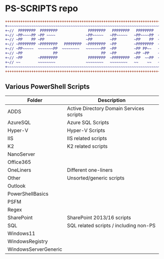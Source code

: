 # PS-SCRIPTS repo

```diff
+++++++++++++++++++++++++++++++++++++++++++++++++++++++++++++++++++++++++++++++++++++++++++++++++++++++++++++++
+~~~~~~~~~~~~~~~~~~~~~~~~~~~~~~~~~~~~~~~~~~~~~~~~~~~~~~~~~~~~~~~~~~~~~~~~~~~~~~~~~~~~~~~~~~~~~~~~~~~~~~~~~~~~~+
+~//  PPPPPPPP  PPPPPPPP              PPPPPPPP   PPPPPPPP   PPPPPPPP   PPPPPPPP   PP   PPPPPPPP   PPPPPPPP //~+
+~// ~PP~~~~PP ~PP ~~~~              ~PP~~~~~   ~PP~~~~~   ~PP~~~~PP  ~PP~~~~PP  ~PP  ~~~~PP~~   ~PP~~~~~  //~+
+~// ~PP    PP ~PP                   ~PP        ~PP        ~PP    PP  ~PP    PP  ~~~     ~PP     ~PP       //~+
+~// ~PPPPPPPP ~PPPPPPPP   PPPPPPPP  ~PPPPPPPP  ~PP        ~PPPPPPPP  ~PPPPPPPP  ~PP     ~PP     ~PPPPPPPP //~+
+~// ~PP~~~~~  ~~~~~~~PP  ~~~~~~~~   ~~~~~~~PP  ~PP        ~PP PP~~   ~PP~~~~~   ~PP     ~PP     ~~~~~~~PP //~+
+~// ~PP              PP                    PP  ~PP        ~PP ~PP    ~PP        ~PP     ~PP            PP //~+
+~// ~PP       ~PPPPPPPP              PPPPPPPP  ~PPPPPPPP  ~PP  ~~PP  ~PP        ~PP     ~PP     ~PPPPPPPP //~+
+~// ~~        ~~~~~~~~              ~~~~~~~~   ~~~~~~~~   ~~    ~~   ~~         ~~      ~~      ~~~~~~~~  //~+
+~~~~~~~~~~~~~~~~~~~~~~~~~~~~~~~~~~~~~~~~~~~~~~~~~~~~~~~~~~~~~~~~~~~~~~~~~~~~~~~~~~~~~~~~~~~~~~~~~~~~~~~~~~~~~+
+++++++++++++++++++++++++++++++++++++++++++++++++++++++++++++++++++++++++++++++++++++++++++++++++++++++++++++++
```

## Various PowerShell Scripts

| Folder               | Description                              |
|----------------------|------------------------------------------|
| ADDS                 | Active Directory Domain Services scripts |
| AzureSQL             | Azure SQL Scripts                        |
| Hyper-V              | Hyper-V Scripts                          |
| IIS                  | IIS related scripts                      |
| K2                   | K2 related scripts                       |
| NanoServer           |                                          |
| Office365            |                                          |
| OneLiners            | Different one-liners                     |
| Other                | Unsorted/generic scripts                 |
| Outlook              |                                          |
| PowerShellBasics     |                                          |
| PSFM                 |                                          |
| Regex                |                                          |
| SharePoint           | SharePoint 2013/16 scripts               |
| SQL                  | SQL related scripts / including non-PS   |
| Windows11            |                                          |
| WindowsRegistry      |                                          |
| WindowsServerGeneric |                                          |
